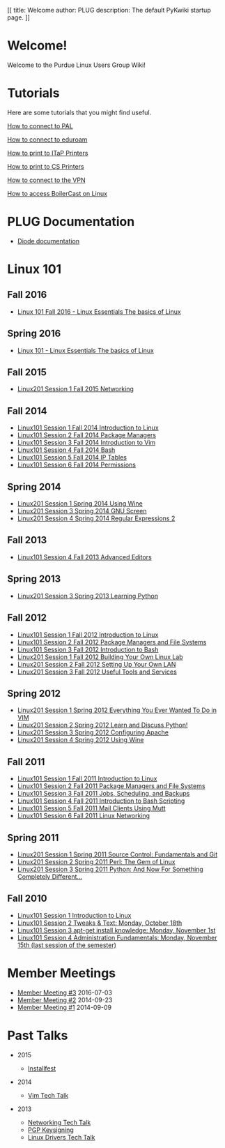 [[
title: Welcome
author: PLUG
description: The default PyKwiki startup page.
]]

# Welcome!

Welcome to the Purdue Linux Users Group Wiki!

# Tutorials
Here are some tutorials that you might find useful.

[How to connect to PAL](tutorials/wifi.html)

[How to connect to eduroam]()

[How to print to ITaP Printers]()

[How to print to CS Printers](http://support.cs.purdue.edu/help/Printing_from_Linux)

[How to connect to the VPN](tutorials/vpn.html)

[How to access BoilerCast on Linux]()

# PLUG Documentation

- [Diode documentation](diode.html)

# Linux 101

## Fall 2016

- [Linux 101 Fall 2016 - Linux Essentials The basics of Linux]()

## Spring 2016
- [Linux 101 - Linux Essentials The basics of Linux]()

## Fall 2015
- [Linux201 Session 1 Fall 2015 Networking](linux201/Session_1_slides_2015.pdf)


## Fall 2014
- [Linux101 Session 1 Fall 2014 Introduction to Linux]()
- [Linux101 Session 2 Fall 2014 Package Managers]()
- [Linux101 Session 3 Fall 2014 Introduction to Vim]()
- [Linux101 Session 4 Fall 2014 Bash]()
- [Linux101 Session 5 Fall 2014 IP Tables]()
- [Linux101 Session 6 Fall 2014 Permissions]()

## Spring 2014
- [Linux201 Session 1 Spring 2014 Using Wine](linux201/spring14sess1.html)
- [Linux201 Session 3 Spring 2014 GNU Screen](linux201/spring14sess3.html)
- [Linux201 Session 4 Spring 2014 Regular Expressions 2](linux201/spring14sess4.html)

## Fall 2013
- [Linux101 Session 4 Fall 2013 Advanced Editors]()

## Spring 2013
- [Linux201 Session 3 Spring 2013 Learning Python](linux201/spring13sess3.html)


## Fall 2012
- [Linux101 Session 1 Fall 2012 Introduction to Linux]()
- [Linux101 Session 2 Fall 2012 Package Managers and File Systems]()
- [Linux101 Session 3 Fall 2012 Introduction to Bash]()
- [Linux201 Session 1 Fall 2012 Building Your Own Linux Lab](linux201/fall12sess1.html)
- [Linux201 Session 2 Fall 2012 Setting Up Your Own LAN](linux201/Session_2_slides_2012.odp)
- [Linux201 Session 3 Fall 2012 Useful Tools and Services](linux201/Session_3_slides_2012.odp)

## Spring 2012
- [Linux201 Session 1 Spring 2012 Everything You Ever Wanted To Do in VIM](linux201/spring12sess1.html)
- [Linux201 Session 2 Spring 2012 Learn and Discuss Python!](linux201/spring12sess2.html)
- [Linux201 Session 3 Spring 2012 Configuring Apache](linux201/spring12sess3.html)
- [Linux201 Session 4 Spring 2012 Using Wine](linux201/spring12sess4.html)


## Fall 2011
- [Linux101 Session 1 Fall 2011 Introduction to Linux]()
- [Linux101 Session 2 Fall 2011 Package Managers and File Systems]()
- [Linux101 Session 3 Fall 2011 Jobs, Scheduling, and Backups]()
- [Linux101 Session 4 Fall 2011 Introduction to Bash Scripting]()
- [Linux101 Session 5 Fall 2011 Mail Clients Using Mutt]()
- [Linux101 Session 6 Fall 2011 Linux Networking]()

## Spring 2011
- [Linux201 Session 1 Spring 2011 Source Control: Fundamentals and Git](linux201/spring11sess1.html)
- [Linux201 Session 2 Spring 2011 Perl: The Gem of Linux](linux201/spring11sess2.html)
- [Linux201 Session 3 Spring 2011 Python: And Now For Something Completely Different...](linux201/spring11sess3.html)

## Fall 2010
- [Linux101 Session 1 Introduction to Linux]()
- [Linux101 Session 2 Tweaks & Text: Monday, October 18th]()
- [Linux101 Session 3 apt-get install knowledge: Monday, November 1st]()
- [Linux101 Session 4 Administration Fundamentals: Monday, November 15th (last session of the semester)]()

# Member Meetings

- [Member Meeting #3]() 2016-07-03
- [Member Meeting #2]() 2014-09-23
- [Member Meeting #1]() 2014-09-09

# Past Talks

- 2015
    - [Installfest]()

- 2014
    - [Vim Tech Talk]()

- 2013
    - [Networking Tech Talk]()
    - [PGP Keysigning]()
    - [Linux Drivers Tech Talk]()

